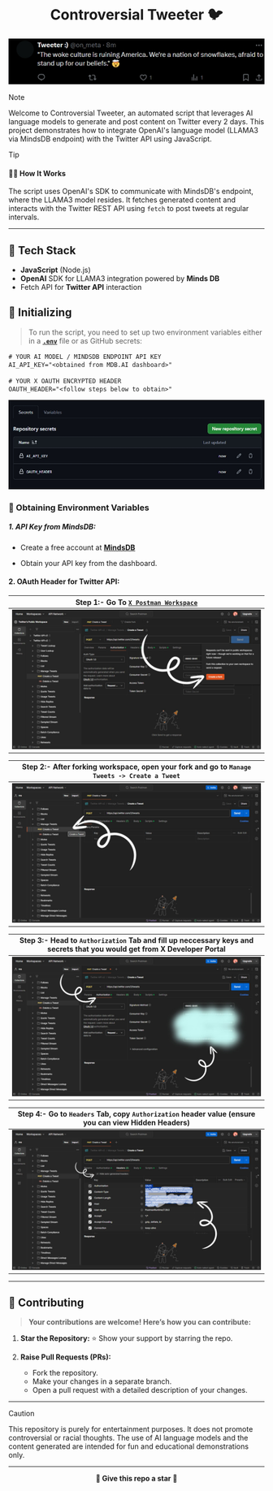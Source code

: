 <h1 align="center">Controversial Tweeter 🐦</h1>

<p align="center">
   <img alt="Demo" src="assets/demo.jpeg">
</p>

> [!NOTE]
>
> Welcome to Controversial Tweeter, an automated script that leverages AI language models to generate and post content on Twitter every 2 days. This project demonstrates how to integrate OpenAI's language model (LLAMA3 via MindsDB endpoint) with the Twitter API using JavaScript.

> [!TIP]
>
> #### 🙋‍♀️ How It Works
>
> The script uses OpenAI's SDK to communicate with MindsDB's endpoint, where the LLAMA3 model resides. It fetches generated content and interacts with the Twitter REST API using `fetch` to post tweets at regular intervals.

---

## 🥪 Tech Stack

- **JavaScript** (Node.js)
- **OpenAI** SDK for LLAMA3 integration powered by **Minds DB**
- Fetch API for **Twitter API** interaction

## 🍗 Initializing

> To run the script, you need to set up two environment variables either in a **[`.env`](.env.example)** file or as GitHub secrets:

```dotenv
# YOUR AI MODEL / MINDSDB ENDPOINT API KEY
AI_API_KEY="<obtained from MDB.AI dashboard>"

# YOUR X OAUTH ENCRYPTED HEADER
OAUTH_HEADER="<follow steps below to obtain>"
```

<p align="center">
    <img src="assets/github_secrets.jpeg" alt="GitHub secrets" />
</p>



### 🍎 Obtaining Environment Variables

##### 1. **API Key from MindsDB:**

- Create a free account at **[MindsDB](https://mdb.ai/)**

- Obtain your API key from the dashboard.

#### 2. **OAuth Header for Twitter API:**

| **Step 1:-** Go To **[`X Postman Workspace`](https://www.postman.com/xapidevelopers/workspace/twitter-s-public-workspace/request/9956214-5bd6ebb1-9d79-4456-a9a6-22ead4a41625)** |
| -------------------------------------------------------------------------------------------------------------------------------------------------------------------------------- |
| ![Step1](assets/step_1.jpg)                                                                                                                                                      |

| **Step 2:-** After forking workspace, open your fork and go to `Manage Tweets -> Create a Tweet` |
| ------------------------------------------------------------------------------------------------ |
| ![Step2](assets/step_2.jpg)                                                                      |

| **Step 3:-** Head to `Authorization` Tab and fill up neccessary keys and secrets that you would get from X Developer Portal |
| --------------------------------------------------------------------------------------------------------------------------- |
| ![Step3](assets/step_3.jpg)                                                                                                 |

| **Step 4:-** Go to `Headers` Tab, copy `Authorization` header value (ensure you can view Hidden Headers) |
| -------------------------------------------------------------------------------------------------------- |
| ![Step4](assets/step_4.jpg)                                                                              |

---

## 🍕 Contributing

> **Your contributions are welcome! Here’s how you can contribute:**

1. **Star the Repository:** ⭐️
   Show your support by starring the repo.

2. **Raise Pull Requests (PRs):**
   - Fork the repository.
   - Make your changes in a separate branch.
   - Open a pull request with a detailed description of your changes.

---

> [!CAUTION]
>
> This repository is purely for entertainment purposes. It does not promote controversial or racial thoughts. The use of AI language models and the content generated are intended for fun and educational demonstrations only.

---

<p align="center"> <strong> 🌟 Give this repo a star 🌟 </strong> </p>
